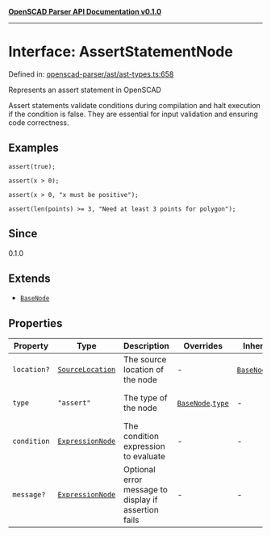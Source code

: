 [**OpenSCAD Parser API Documentation v0.1.0**](../README.md)

***

# Interface: AssertStatementNode

Defined in: [openscad-parser/ast/ast-types.ts:658](https://github.com/holistic-stack/openscad-tree-sitter/blob/57470856b239e8ae819e2b2fa40ff65d8c04912f/packages/openscad-parser/src/lib/openscad-parser/ast/ast-types.ts#L658)

Represents an assert statement in OpenSCAD

Assert statements validate conditions during compilation and halt execution
if the condition is false. They are essential for input validation and
ensuring code correctness.

## Examples

```openscad
assert(true);
```

```openscad
assert(x > 0);
```

```openscad
assert(x > 0, "x must be positive");
```

```openscad
assert(len(points) >= 3, "Need at least 3 points for polygon");
```

## Since

0.1.0

## Extends

- [`BaseNode`](BaseNode.md)

## Properties

| Property | Type | Description | Overrides | Inherited from | Defined in |
| ------ | ------ | ------ | ------ | ------ | ------ |
| <a id="location"></a> `location?` | [`SourceLocation`](SourceLocation.md) | The source location of the node | - | [`BaseNode`](BaseNode.md).[`location`](BaseNode.md#location) | [openscad-parser/ast/ast-types.ts:58](https://github.com/holistic-stack/openscad-tree-sitter/blob/57470856b239e8ae819e2b2fa40ff65d8c04912f/packages/openscad-parser/src/lib/openscad-parser/ast/ast-types.ts#L58) |
| <a id="type"></a> `type` | `"assert"` | The type of the node | [`BaseNode`](BaseNode.md).[`type`](BaseNode.md#type) | - | [openscad-parser/ast/ast-types.ts:659](https://github.com/holistic-stack/openscad-tree-sitter/blob/57470856b239e8ae819e2b2fa40ff65d8c04912f/packages/openscad-parser/src/lib/openscad-parser/ast/ast-types.ts#L659) |
| <a id="condition"></a> `condition` | [`ExpressionNode`](ExpressionNode.md) | The condition expression to evaluate | - | - | [openscad-parser/ast/ast-types.ts:661](https://github.com/holistic-stack/openscad-tree-sitter/blob/57470856b239e8ae819e2b2fa40ff65d8c04912f/packages/openscad-parser/src/lib/openscad-parser/ast/ast-types.ts#L661) |
| <a id="message"></a> `message?` | [`ExpressionNode`](ExpressionNode.md) | Optional error message to display if assertion fails | - | - | [openscad-parser/ast/ast-types.ts:663](https://github.com/holistic-stack/openscad-tree-sitter/blob/57470856b239e8ae819e2b2fa40ff65d8c04912f/packages/openscad-parser/src/lib/openscad-parser/ast/ast-types.ts#L663) |
